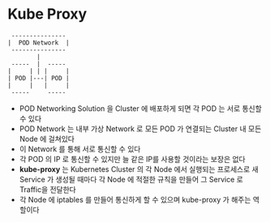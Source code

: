 # Kube Proxy

```
 ---------------  
|  POD Network  | 
 ---------------  
        |         
 -----  |  -----  
|     | | |     | 
| POD |---| POD | 
|     |   |     | 
 -----     -----  
```

* POD Networking Solution 을 Cluster 에 배포하게 되면 각 POD 는 서로 통신할 수 있다
* POD Network 는 내부 가상 Network 로 모든 POD 가 연결되는 Cluster 내 모든 Node 에 걸쳐있다
* 이 Network 를 통해 서로 통신할 수 있다
* 각 POD 의 IP 로 통신할 수 있지만 늘 같은 IP를 사용할 것이라는 보장은 없다
* **kube-proxy** 는 Kubernetes Cluster 의 각 Node 에서 실행되는 프로세스로 새 Service 가 생성될 때마다 각 Node 에 적절한 규칙을 만들어 그 Service 로 Traffic을 전달한다
* 각 Node 에 iptables 를 만들어 통신하게 할 수 있으며 kube-proxy 가 해주는 역할이다
